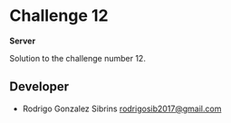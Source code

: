 # Challenge 12

**Server**

Solution to the challenge number 12.

## Developer

- Rodrigo Gonzalez Sibrins <rodrigosib2017@gmail.com>